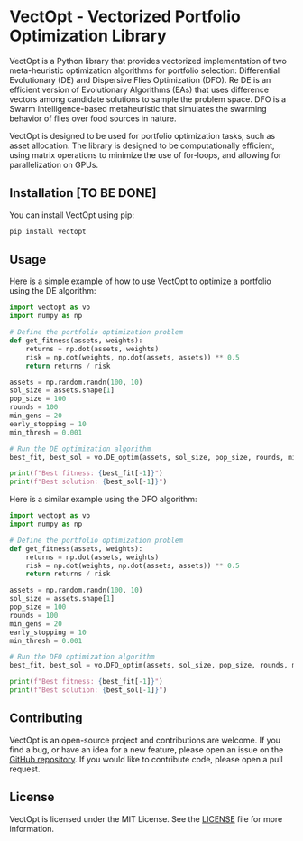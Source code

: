 # VectOpt - Vectorized Portfolio Optimization Library

VectOpt is a Python library that provides vectorized implementation of two meta-heuristic optimization algorithms for portfolio selection: Differential Evolutionary (DE) and Dispersive Flies Optimization (DFO).
Re
DE is an efficient version of Evolutionary Algorithms (EAs) that uses difference vectors among candidate solutions to sample the problem space. DFO is a Swarm Intelligence-based metaheuristic that simulates the swarming behavior of flies over food sources in nature.

VectOpt is designed to be used for portfolio optimization tasks, such as asset allocation. The library is designed to be computationally efficient, using matrix operations to minimize the use of for-loops, and allowing for parallelization on GPUs.

## Installation [TO BE DONE]

You can install VectOpt using pip:

```bash
pip install vectopt
```

## Usage

Here is a simple example of how to use VectOpt to optimize a portfolio using the DE algorithm:

```python
import vectopt as vo
import numpy as np

# Define the portfolio optimization problem
def get_fitness(assets, weights):
    returns = np.dot(assets, weights)
    risk = np.dot(weights, np.dot(assets, assets)) ** 0.5
    return returns / risk

assets = np.random.randn(100, 10)
sol_size = assets.shape[1]
pop_size = 100
rounds = 100
min_gens = 20
early_stopping = 10
min_thresh = 0.001

# Run the DE optimization algorithm
best_fit, best_sol = vo.DE_optim(assets, sol_size, pop_size, rounds, min_gens, get_fitness, early_stopping, min_thresh)

print(f"Best fitness: {best_fit[-1]}")
print(f"Best solution: {best_sol[-1]}")
```


Here is a similar example using the DFO algorithm:

```python
import vectopt as vo
import numpy as np

# Define the portfolio optimization problem
def get_fitness(assets, weights):
    returns = np.dot(assets, weights)
    risk = np.dot(weights, np.dot(assets, assets)) ** 0.5
    return returns / risk

assets = np.random.randn(100, 10)
sol_size = assets.shape[1]
pop_size = 100
rounds = 100
min_gens = 20
early_stopping = 10
min_thresh = 0.001

# Run the DFO optimization algorithm
best_fit, best_sol = vo.DFO_optim(assets, sol_size, pop_size, rounds, min_gens, get_fitness, early_stopping, min_thresh)

print(f"Best fitness: {best_fit[-1]}")
print(f"Best solution: {best_sol[-1]}")
```

## Contributing

VectOpt is an open-source project and contributions are welcome. If you find a bug, or have an idea for a new feature, please open an issue on the [GitHub repository](https://github.com/attiliosbrana/VectOpt). If you would like to contribute code, please open a pull request.

## License

VectOpt is licensed under the MIT License. See the [LICENSE](https://github.com/attiliosbrana/VectOpt/blob/main/LICENSE) file for more information.